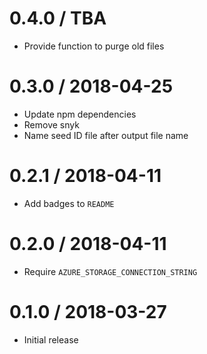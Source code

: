 0.4.0 / TBA
==================
- Provide function to purge old files

0.3.0 / 2018-04-25
==================
- Update npm dependencies
- Remove snyk
- Name seed ID file after output file name

0.2.1 / 2018-04-11
==================
- Add badges to `README`

0.2.0 / 2018-04-11
==================
- Require `AZURE_STORAGE_CONNECTION_STRING`

0.1.0 / 2018-03-27
==================
- Initial release
